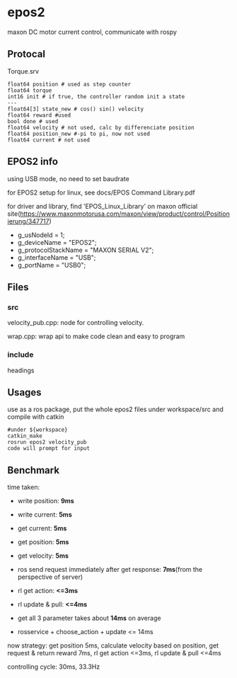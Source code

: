 # epos2

maxon DC motor current control, communicate with rospy

## Protocal

Torque.srv

	float64 position # used as step counter
	float64 torque
	int16 init # if true, the controller random init a state
	---
	float64[3] state_new # cos() sin() velocity
	float64 reward #used
	bool done # used
	float64 velocity # not used, calc by differenciate position
	float64 position_new #-pi to pi, now not used
	float64 current # not used

## EPOS2 info

using USB mode, no need to set baudrate

for EPOS2 setup for linux, see docs/EPOS Command Library.pdf

for driver and library, find 'EPOS_Linux_Library' on maxon official site(https://www.maxonmotorusa.com/maxon/view/product/control/Positionierung/347717)

- g_usNodeId = 1;
- g_deviceName = "EPOS2";
- g_protocolStackName = "MAXON SERIAL V2";
- g_interfaceName = "USB";
- g_portName = "USB0";


## Files

### src

velocity_pub.cpp: node for controlling velocity.

wrap.cpp: wrap api to make code clean and easy to program

### include

headings

## Usages

use as a ros package, put the whole epos2 files under workspace/src and compile with catkin

	#under ${workspace}
	catkin_make
	rosrun epos2 velocity_pub
	code will prompt for input

## Benchmark

time taken:

- write position: **9ms**
- write current: **5ms**
- get current: **5ms**
- get position: **5ms**
- get velocity: **5ms**
- ros send request immediately after get response: **7ms**(from the perspective of server)
- rl get action: **<=3ms**
- rl update & pull: **<=4ms**

- get all 3 parameter takes about **14ms** on average

- rosservice + choose_action + update <= 14ms

now strategy: 	get position 5ms, calculate velocity based on position, get request & return reward 7ms, 
				rl get action <=3ms, rl update & pull <=4ms

controlling cycle: 30ms, 33.3Hz
